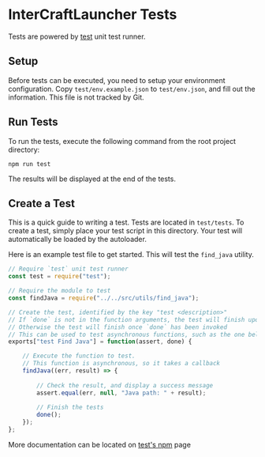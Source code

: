 # InterCraftLauncher Tests
Tests are powered by [test](https://www.npmjs.com/package/test) unit test runner.

## Setup
Before tests can be executed, you need to setup your environment configuration. Copy `test/env.example.json` to `test/env.json`, and fill out the information. This file is not tracked by Git.

## Run Tests
To run the tests, execute the following command from the root project directory:
```
npm run test
```
The results will be displayed at the end of the tests.

## Create a Test
This is a quick guide to writing a test. Tests are located in `test/tests`. To create a test, simply place your test script in this directory. Your test will automatically be loaded by the autoloader.

Here is an example test file to get started. This will test the `find_java` utility.
```javascript
// Require `test` unit test runner
const test = require("test");

// Require the module to test
const findJava = require("../../src/utils/find_java");

// Create the test, identified by the key "test <description>"
// If `done` is not in the function arguments, the test will finish upon return.
// Otherwise the test will finish once `done` has been invoked
// This can be used to test asynchronous functions, such as the one below
exports["test Find Java"] = function(assert, done) {

	// Execute the function to test.
	// This function is asynchronous, so it takes a callback
	findJava((err, result) => {
   
		// Check the result, and display a success message
		assert.equal(err, null, "Java path: " + result);
        
		// Finish the tests
		done();
	});
};
```
More documentation can be located on [test's npm](https://www.npmjs.com/package/test) page